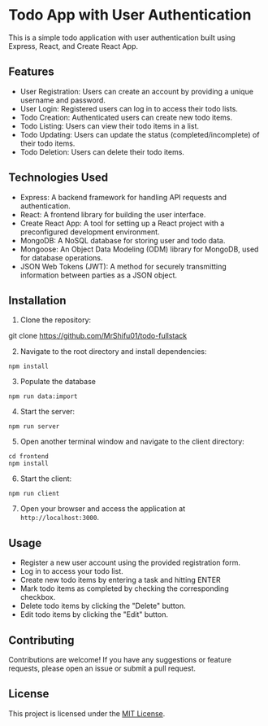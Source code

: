 # Todo App with User Authentication

This is a simple todo application with user authentication built using Express, React, and Create React App.

## Features

- User Registration: Users can create an account by providing a unique username and password.
- User Login: Registered users can log in to access their todo lists.
- Todo Creation: Authenticated users can create new todo items.
- Todo Listing: Users can view their todo items in a list.
- Todo Updating: Users can update the status (completed/incomplete) of their todo items.
- Todo Deletion: Users can delete their todo items.

## Technologies Used

- Express: A backend framework for handling API requests and authentication.
- React: A frontend library for building the user interface.
- Create React App: A tool for setting up a React project with a preconfigured development environment.
- MongoDB: A NoSQL database for storing user and todo data.
- Mongoose: An Object Data Modeling (ODM) library for MongoDB, used for database operations.
- JSON Web Tokens (JWT): A method for securely transmitting information between parties as a JSON object.

## Installation

1. Clone the repository:


git clone https://github.com/MrShifu01/todo-fullstack


2. Navigate to the root directory and install dependencies:

```
npm install
```

3. Populate the database

```
npm run data:import
```

4. Start the server:

```
npm run server
```

5. Open another terminal window and navigate to the client directory:

```
cd frontend
npm install
```

6. Start the client:

```
npm run client
```

7. Open your browser and access the application at `http://localhost:3000`.

## Usage

- Register a new user account using the provided registration form.
- Log in to access your todo list.
- Create new todo items by entering a task and hitting ENTER
- Mark todo items as completed by checking the corresponding checkbox.
- Delete todo items by clicking the "Delete" button.
- Edit todo items by clicking the "Edit" button.

## Contributing

Contributions are welcome! If you have any suggestions or feature requests, please open an issue or submit a pull request.

## License

This project is licensed under the [MIT License](LICENSE).
```